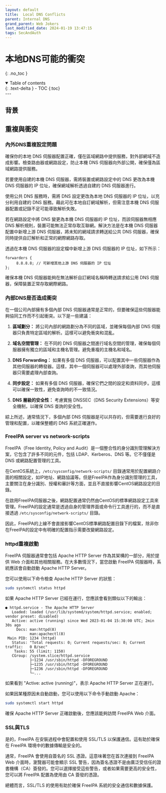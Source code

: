 ```yaml
---
layout: default
title:  Local DNS Conflicts
parent: Internal DNS
grand_parent: Web Jokers
last_modified_date: 2024-01-19 13:47:15
tags: SecAndAuth 
---
```


# 本地DNS可能的衝突
{: .no_toc }

<details open markdown="block">
  <summary>
    Table of contents
  </summary>
  {: .text-delta }
- TOC
{:toc}
</details>
---

## 背景

## 重複與衝突

### 內外DNS重複設定問題

確保你的本地 DNS 伺服器配置正確，僅在區域網路中提供服務，對外部網域不造成影響。檢查路由器或網路設定，防止本機 DNS 伺服器向外部公開，確保僅為區域網路提供服務。

若要使用自建的本機 DNS 伺服器，需將裝置或網路設定中的 DNS 更改為本機 DNS 伺服器的 IP 位址，確保網域解析透過自建的 DNS 伺服器進行。

使用公共 DNS 服務時，需將 DNS 設定更改為本地 DNS 伺服器的 IP 位址，以充分利用自建的 DNS 服務。藉此可在本地自訂網域解析，但需注意本機 DNS 伺服器配置或記錄不足可能導致解析失敗。

若在網路設定中將 DNS 變更為本機 DNS 伺服器的 IP 位址，而該伺服器無相應 DNS 解析規則，裝置可能無法正常存取互聯網。解決方法是在本機 DNS 伺服器配置中新增上游 DNS 伺服器，將未知的網域請求轉送給公共 DNS 伺服器，確保同時提供自訂解析和正常的網際網路存取。

透過在本機 DNS 伺服器的設定檔中新增上游 DNS 伺服器的 IP 位址，如下所示：
```
forwarders {
     8.8.8.8; // 可新增其他上游 DNS 伺服器的 IP 位址
};
```
確保本機 DNS 伺服器能夠在無法解析自訂網域名稱時轉送請求給公用 DNS 伺服器，保障裝置正常存取網際網路。


### 內部DNS是否造成衝突

在一個公司內部擁有多個內部 DNS 伺服器通常是正常的，但要確保這些伺服器能夠協同工作而不引起衝突。以下是一些建議：

1. **區域劃分：** 將公司內部的網路劃分為不同的區域，並確保每個內部 DNS 伺服器只負責特定區域的解析。這樣可以避免衝突和混亂。

2. **域名空間管理：** 在不同的 DNS 伺服器之間進行域名空間的管理，確保每個伺服器擁有獨立的區域和主機名管理。避免重複的主機名和域名。

3. **DNS Forwarding：** 如果有多個 DNS 伺服器，可以配置其中一些伺服器作為其他伺服器的轉發器。這樣，其中一個伺服器可以處理外部查詢，而其他伺服器只需要處理內部查詢。

4. **同步設定：** 如果有多個 DNS 伺服器，確保它們之間的設定和資料同步。這樣可以確保一致性，避免查詢時的不一致情況。

5. **DNS 層級的安全性：** 考慮實施 DNSSEC（DNS Security Extensions）等安全機制，以確保 DNS 查詢的安全性。

綜上所述，通常情況下，多個內部 DNS 伺服器是可以共存的，但需要進行良好的管理和配置，以確保整體的 DNS 系統正確運作。

### FreeIPA server vs network-scripts 

FreeIPA（Free Identity, Policy and Audit）是一個整合性的身分識別管理解決方案，它包含了許多不同的元件，包括 LDAP、Kerberos、DNS 等。它不僅僅是 DNS 或網路配置管理的工具。

在CentOS系統上，`/etc/sysconfig/network-scripts/` 目錄通常用於配置網路介面的相關設定，如IP地址、網路協議等。但是FreeIPA作為身分識別管理的工具，主要關注在身分識別、授權和審計等方面，並且不直接影響CentOS網路設定的目錄。

在啟用FreeIPA伺服器之後，網路配置通常仍然由CentOS的標準網路設定工具來管理。FreeIPA的設定通常是透過自身的管理界面或命令行工具進行的，而不是直接透過 `/etc/sysconfig/network-scripts/` 目錄。

因此，FreeIPA的上線不會直接影響CentOS標準網路配置目錄下的檔案，除非你在FreeIPA的設定中有明確的配置指示需要改變網路設定。

### httpd重複啟動

FreeIPA 伺服器通常會包括 Apache HTTP Server 作為其架構的一部分，用於提供 Web 介面和其他相關服務。在大多數情況下，當您啟動 FreeIPA 伺服器時，系統應該會自動啟動 Apache HTTP Server。

您可以使用以下命令檢查 Apache HTTP Server 的狀態：

```bash
sudo systemctl status httpd
```

如果 Apache HTTP Server 已經在運行，您應該會看到類似以下的輸出：

```
● httpd.service - The Apache HTTP Server
   Loaded: loaded (/usr/lib/systemd/system/httpd.service; enabled; vendor preset: disabled)
   Active: active (running) since Wed 2023-01-04 15:30:00 UTC; 2min 30s ago
     Docs: man:httpd(8)
           man:apachectl(8)
 Main PID: 1234 (httpd)
   Status: "Total requests: 0; Current requests/sec: 0; Current traffic:   0 B/sec"
    Tasks: 55 (limit: 1150)
   CGroup: /system.slice/httpd.service
           ├─1234 /usr/sbin/httpd -DFOREGROUND
           ├─1235 /usr/sbin/httpd -DFOREGROUND
           ├─1236 /usr/sbin/httpd -DFOREGROUND
           └─...

```

如果看到 "Active: active (running)"，表示 Apache HTTP Server 正在運行。

如果因某種原因未自動啟動，您可以使用以下命令手動啟動 Apache：

```bash
sudo systemctl start httpd
```

確保 Apache HTTP Server 正確啟動後，您應該能夠訪問 FreeIPA Web 介面。

### SSL與TLS

是的，FreeIPA 在安裝過程中會配置和使用 SSL/TLS 以保護通信。這有助於確保在 FreeIPA 環境中的數據傳輸是安全的。

通常，FreeIPA 會使用自簽名的 SSL 憑證。這意味著您在首次連接到 FreeIPA Web 介面時，瀏覽器可能會顯示 SSL 警告，因為簽名憑證不是由廣泛受信任的證書機構（CA）簽發的。您可以選擇接受這些警告，或者如果需要更高的安全性，您可以將 FreeIPA 配置為使用由 CA 簽發的憑證。

總體而言，SSL/TLS 的使用有助於確保 FreeIPA 系統的安全通信和數據保護。


